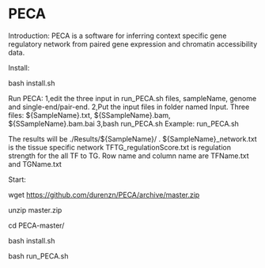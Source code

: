 # PECA

Introduction:
PECA is a software for inferring context specific gene regulatory network from paired gene expression and chromatin accessibility data.

Install:

bash install.sh

Run PECA:
1,edit the three input in run_PECA.sh files, sampleName, genome and single-end/pair-end.
2,Put the input files in folder named Input. Three files: ${SampleName}.txt, ${SSampleName}.bam, ${SSampleName}.bam.bai
3,bash run_PECA.sh
Example: run_PECA.sh

The results will be ./Results/${SampleName}/ .
${SampleName}_network.txt is the tissue specific network
TFTG_regulationScore.txt is regulation strength for the all TF to TG. Row name and column name are TFName.txt and TGName.txt

Start:

wget https://github.com/durenzn/PECA/archive/master.zip

unzip master.zip

cd PECA-master/

bash install.sh

bash run_PECA.sh
